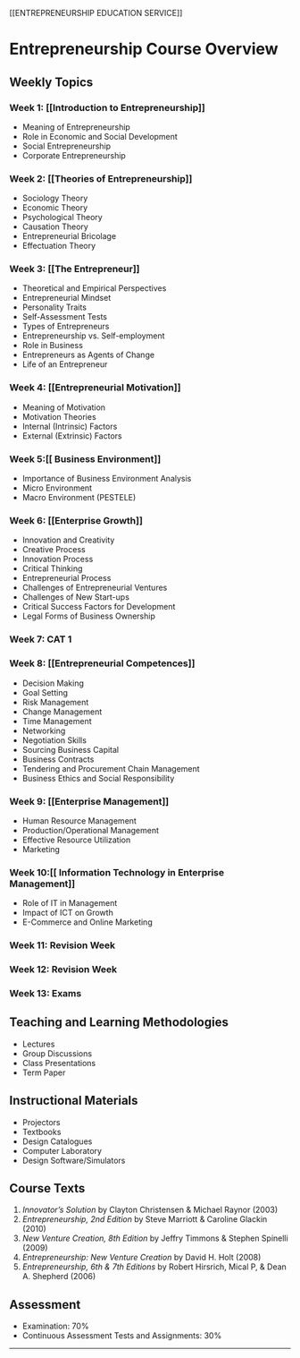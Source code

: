 [[ENTREPRENEURSHIP EDUCATION SERVICE]]
# Entrepreneurship Course Overview

## Weekly Topics

### Week 1: [[Introduction to Entrepreneurship]]
- Meaning of Entrepreneurship
- Role in Economic and Social Development
- Social Entrepreneurship
- Corporate Entrepreneurship

### Week 2: [[Theories of Entrepreneurship]]
- Sociology Theory
- Economic Theory
- Psychological Theory
- Causation Theory
- Entrepreneurial Bricolage
- Effectuation Theory

### Week 3: [[The Entrepreneur]]
- Theoretical and Empirical Perspectives
- Entrepreneurial Mindset
- Personality Traits
- Self-Assessment Tests
- Types of Entrepreneurs
- Entrepreneurship vs. Self-employment
- Role in Business
- Entrepreneurs as Agents of Change
- Life of an Entrepreneur

### Week 4: [[Entrepreneurial Motivation]]
- Meaning of Motivation
- Motivation Theories
- Internal (Intrinsic) Factors
- External (Extrinsic) Factors

### Week 5:[[ Business Environment]]
- Importance of Business Environment Analysis
- Micro Environment
- Macro Environment (PESTELE)

### Week 6: [[Enterprise Growth]]
- Innovation and Creativity
- Creative Process
- Innovation Process
- Critical Thinking
- Entrepreneurial Process
- Challenges of Entrepreneurial Ventures
- Challenges of New Start-ups
- Critical Success Factors for Development
- Legal Forms of Business Ownership

### Week 7: CAT 1

### Week 8: [[Entrepreneurial Competences]]
- Decision Making
- Goal Setting
- Risk Management
- Change Management
- Time Management
- Networking
- Negotiation Skills
- Sourcing Business Capital
- Business Contracts
- Tendering and Procurement Chain Management
- Business Ethics and Social Responsibility

### Week 9: [[Enterprise Management]]

- Human Resource Management
- Production/Operational Management
- Effective Resource Utilization
- Marketing

### Week 10:[[ Information Technology in Enterprise Management]]
- Role of IT in Management
- Impact of ICT on Growth
- E-Commerce and Online Marketing

### Week 11: Revision Week

### Week 12: Revision Week

### Week 13: Exams

## Teaching and Learning Methodologies
- Lectures
- Group Discussions
- Class Presentations
- Term Paper

## Instructional Materials
- Projectors
- Textbooks
- Design Catalogues
- Computer Laboratory
- Design Software/Simulators

## Course Texts
1. *Innovator’s Solution* by Clayton Christensen & Michael Raynor (2003)
2. *Entrepreneurship, 2nd Edition* by Steve Marriott & Caroline Glackin (2010)
3. *New Venture Creation, 8th Edition* by Jeffry Timmons & Stephen Spinelli (2009)
4. *Entrepreneurship: New Venture Creation* by David H. Holt (2008)
5. *Entrepreneurship, 6th & 7th Editions* by Robert Hirsrich, Mical P, & Dean A. Shepherd (2006)

## Assessment
- Examination: 70%
- Continuous Assessment Tests and Assignments: 30%

--- 

